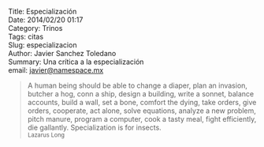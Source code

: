 Title: Especialización  
Date: 2014/02/20 01:17  
Category: Trinos  
Tags: citas  
Slug: especializacion  
Author: Javier Sanchez Toledano  
Summary: Una crítica a la especialización  
email: javier@namespace.mx  


> A human being should be able to change a diaper, plan an invasion, butcher a hog, conn a ship, design a building, write a sonnet, balance accounts, build a wall, set a bone, comfort the dying, take orders, give orders, cooperate, act alone, solve equations, analyze a new problem, pitch manure, program a computer, cook a tasty meal, fight efficiently, die gallantly. Specialization is for insects.  
<small>Lazarus Long</small>